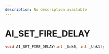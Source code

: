 ```yaml
---
description: No description available 
---
```


# AI_SET_FIRE_DELAY

```cpp
void AI_SET_FIRE_DELAY(int _Unk0, int _Unk1);
```